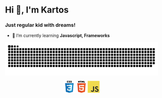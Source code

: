 <h1>Hi 👋, I'm Kartos</h1>
<h3>Just regular kid with dreams!</h3>

- 🌱 I’m currently learning **Javascript, Frameworks**

<img alt="github contribution grid snake animation" src="https://raw.githubusercontent.com/platane/snk/output/github-contribution-grid-snake-dark.svg" style="visibility:visible;max-width:100%;">

<p align="center"><a href="https://www.w3schools.com/css/" target="_blank" rel="noreferrer"><img src="https://raw.githubusercontent.com/devicons/devicon/master/icons/css3/css3-original-wordmark.svg" alt="css3" width="40" height="40"/></a><a href="https://www.w3.org/html/" target="_blank" rel="noreferrer"><img src="https://raw.githubusercontent.com/devicons/devicon/master/icons/html5/html5-original-wordmark.svg" alt="html5" width="40" height="40"/></a><a href="https://developer.mozilla.org/en-US/docs/Web/JavaScript" target="_blank" rel="noreferrer"><img src="https://raw.githubusercontent.com/devicons/devicon/master/icons/javascript/javascript-original.svg" alt="javascript" width="40" height="40"/></a></p>
